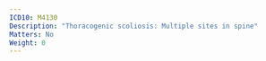 ```yaml
---
ICD10: M4130
Description: "Thoracogenic scoliosis: Multiple sites in spine"
Matters: No
Weight: 0
---
```



